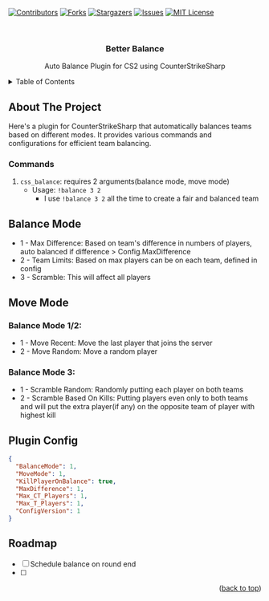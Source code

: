 <a name="readme-top"></a>
<!-- PROJECT SHIELDS -->
[![Contributors][contributors-shield]][contributors-url]
[![Forks][forks-shield]][forks-url]
[![Stargazers][stars-shield]][stars-url]
[![Issues][issues-shield]][issues-url]
[![MIT License][license-shield]][license-url]

<!-- PROJECT LOGO -->
<br />
<div align="center">
  <h3 align="center">Better Balance</h3>
  <p align="center">
    Auto Balance Plugin for CS2 using CounterStrikeSharp
  </p>
</div>

<!-- TABLE OF CONTENTS -->
<details>
  <summary>Table of Contents</summary>
  <ol>
    <li><a href="#commands">Commands</a></li>
    <li><a href="#balance-mode">Balance Mode</a></li>
    <li><a href="#move-mode">Move Mode</a></li>
    <li><a href="#plugin-config">Plugin Config</a></li>
    <li><a href="#todo">Todo</a></li>
  </ol>
</details>

<!-- ABOUT THE PROJECT -->
## About The Project

Here's a plugin for CounterStrikeSharp that automatically balances teams based on different modes. It provides various commands and configurations for efficient team balancing.

### Commands

1. `css_balance`: requires 2 arguments(balance mode, move mode)
   - Usage: `!balance 3 2`
     - I use `!balance 3 2` all the time to create a fair and balanced team

## Balance Mode
* 1 - Max Difference: Based on team's difference in numbers of players, auto balanced if difference > Config.MaxDifference
* 2 - Team Limits: Based on max players can be on each team, defined in config
* 3 - Scramble: This will affect all players
  

## Move Mode
### Balance Mode 1/2:
* 1 - Move Recent: Move the last player that joins the server
* 2 - Move Random: Move a random player
### Balance Mode 3:
* 1 - Scramble Random: Randomly putting each player on both teams
* 2 - Scramble Based On Kills: Putting players even only to both teams and will put the extra player(if any) on the opposite team of player with highest kill

  
## Plugin Config
```json
{
  "BalanceMode": 1,
  "MoveMode": 1,
  "KillPlayerOnBalance": true,
  "MaxDifference": 1,
  "Max_CT_Players": 1,
  "Max_T_Players": 1,
  "ConfigVersion": 1
}
```
## Roadmap

- [ ] Schedule balance on round end
- [ ] 
<p align="right">(<a href="#readme-top">back to top</a>)</p>

[contributors-shield]: https://img.shields.io/github/contributors/TianxSky/BetterBalance.svg?style=for-the-badge
[contributors-url]: https://github.com/TianxSky/BetterBalance/graphs/contributors
[forks-shield]: https://img.shields.io/github/forks/TianxSky/BetterBalance.svg?style=for-the-badge
[forks-url]: https://github.com/TianxSky/BetterBalance/network/members
[stars-shield]: https://img.shields.io/github/stars/TianxSky/BetterBalance.svg?style=for-the-badge
[stars-url]: https://github.com/TianxSky/BetterBalance/stargazers
[issues-shield]: https://img.shields.io/github/issues/TianxSky/BetterBalance.svg?style=for-the-badge
[issues-url]: https://github.com/TianxSky/BetterBalance/issues
[license-shield]: https://img.shields.io/github/license/TianxSky/BetterBalance.svg?style=for-the-badge
[license-url]: https://github.com/TianxSky/BetterBalance/blob/master/LICENSE.txt
